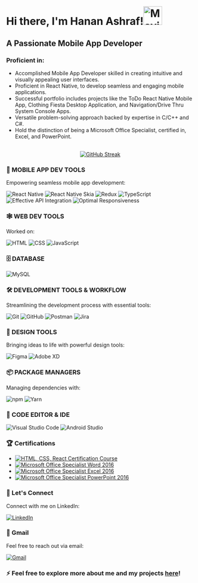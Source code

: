 <!-- Header Section -->
<h1>Hi there, I'm Hanan Ashraf!<img src="https://media1.giphy.com/media/w1OBpBd7kJqHrJnJ13/giphy.gif?cid=6c09b9529olmdz1gpr4h0gwqin86ppj4xvjq654k9tyur6z8&ep=v1_stickers_related&rid=giphy.gif&ct=s" alt="Moving Hand" width="50" height="50">
</h1>
<h2>A Passionate Mobile App Developer</h2>

<!-- Skills Section -->
<div>
  <h3>Proficient in:</h3>
  <ul>
    <li>Accomplished Mobile App Developer skilled in creating intuitive and visually appealing user interfaces.</li>
    <li>Proficient in React Native, to develop seamless and engaging mobile applications.</li>
    <li>Successful portfolio includes projects like the ToDo React Native Mobile App, Clothing Fiesta Desktop Application, and Navigation/Drive Thru System Console Apps.</li>
    <li>Versatile problem-solving approach backed by expertise in C/C++ and C#.</li>
    <li>Hold the distinction of being a Microsoft Office Specialist, certified in, Excel, and PowerPoint.</li>
  </ul>
</div>

<!-- GitHub Streak and Contributions Section -->
<div style="width: 100%;" align="center">
  <br>
  <a href="https://github.com/Hanan-Ashraf">
    <img src="https://github-readme-streak-stats.herokuapp.com?user=Hanan-Ashraf&theme=blueberry-duo&layout=compact&exclude_days=sun" alt="GitHub Streak" />
  </a>
  <br>
</div>

<!-- Mobile Dev Tools Section -->
<div>
  <h3>📱 MOBILE APP DEV TOOLS</h3>
  <p>Empowering seamless mobile app development:</p>
  <p>
      <img src="https://img.shields.io/badge/React_Native-20232A?style=for-the-badge&logo=react&logoColor=61DAFB" alt="React Native" />
      <img src="https://img.shields.io/badge/React%20Native%20Skia-61DAFB?style=for-the-badge&logo=react&logoColor=black" alt="React Native Skia" />
      <img src="https://img.shields.io/badge/Redux-764ABC?style=for-the-badge&logo=redux&logoColor=white" alt="Redux" />
      <img src="https://img.shields.io/badge/TypeScript-007ACC?style=for-the-badge&logo=typescript&logoColor=white" alt="TypeScript" />
      <img src="https://img.shields.io/badge/Effective_API_Integration-43A047?style=for-the-badge" alt="Effective API Integration" />
      <img src="https://img.shields.io/badge/Optimal_Responsiveness-F7931E?style=for-the-badge" alt="Optimal Responsiveness" />
  </p>
</div>

<!-- Web Dev Tools Section -->
<div>
  <h3>🕸️ WEB DEV TOOLS</h3>
  <p>Worked on:</p>
  <p>
      <img src="https://img.shields.io/badge/HTML5-E34F26?style=for-the-badge&logo=html5&logoColor=white" alt="HTML" />
      <img src="https://img.shields.io/badge/CSS3-1572B6?style=for-the-badge&logo=css3&logoColor=white" alt="CSS" />
      <img src="https://img.shields.io/badge/JavaScript-F7DF1E?style=for-the-badge&logo=javascript&logoColor=black" alt="JavaScript" />
  </p>
</div>


<!-- Database Section -->
<div>
  <h3>🗄️ DATABASE</h3>
</div>

![MySQL](https://img.shields.io/badge/MySQL-4479A1?style=for-the-badge&logo=mysql&logoColor=white&width=20)

<!-- Development Tools Section -->
<div>
  <h3>🛠️ DEVELOPMENT TOOLS & WORKFLOW</h3>
  <p>Streamlining the development process with essential tools:</p>
  <p>
      <img src="https://img.shields.io/badge/Git-F05032?style=for-the-badge&logo=git&logoColor=white" alt="Git" />
      <img src="https://img.shields.io/badge/GitHub-181717?style=for-the-badge&logo=github&logoColor=white" alt="GitHub" />
      <img src="https://img.shields.io/badge/Postman-FF6C37?style=for-the-badge&logo=postman&logoColor=white" alt="Postman" />
      <img src="https://img.shields.io/badge/Jira-0052CC?style=for-the-badge&logo=jira&logoColor=white" alt="Jira" />
  </p>
</div>

<!-- Design Tools Section -->
<div>
  <h3>🎨 DESIGN TOOLS</h3>
  <p>Bringing ideas to life with powerful design tools:</p>
  <p>
      <img src="https://img.shields.io/badge/Figma-F24E1E?style=for-the-badge&logo=figma&logoColor=white" alt="Figma" />
      <img src="https://img.shields.io/badge/Adobe%20XD-FF61F6?style=for-the-badge&logo=adobe-xd&logoColor=white" alt="Adobe XD" />
  </p>
</div>

<!-- NPM and Yarn Section -->
<div>
  <h3>📦 PACKAGE MANAGERS</h3>
  <p>Managing dependencies with:</p>
  <p>
      <img src="https://img.shields.io/badge/npm-CB3837?style=for-the-badge&logo=npm&logoColor=white" alt="npm" />
      <img src="https://img.shields.io/badge/Yarn-2C8EBB?style=for-the-badge&logo=yarn&logoColor=white" alt="Yarn" />
  </p>
</div>

<!-- Code Editor Section -->

<div>
  <h3>📝 CODE EDITOR & IDE</h3>
  <p>
      <img src="https://img.shields.io/badge/Visual_Studio_Code-007ACC?style=for-the-badge&logo=visual-studio-code&logoColor=white" alt="Visual Studio Code" />
      <img src="https://img.shields.io/badge/Android_Studio-3DDC84?style=for-the-badge&logo=android-studio&logoColor=white" alt="Android Studio" />
  </p>
  </div>


<!-- Certifications Section -->
<div>
  <h3>🏆 Certifications</h3>
</div>

- [![HTML, CSS, React Certification Course](https://img.shields.io/badge/Udemy%20Certification%20for%20HTML%20CSS%20React%20Course-Purple?style=for-the-badge&logoWidth=40&color=5ed4f3)](https://www.ude.my/UC-9d60861d-4506-43aa-81cc-e7b8bbe949fe)
- [![Microsoft Office Specialist Word 2016](https://img.shields.io/badge/Microsoft%20Office%20Specialist%20Word%202016-Blue?style=for-the-badge&logoWidth=40&color=007bff)](https://www.credly.com/badges/eff5cda7-3543-42d2-82e8-d0f90d950615/public_url)
- [![Microsoft Office Specialist Excel 2016](https://img.shields.io/badge/Microsoft%20Office%20Specialist%20Excel%202016-Blue?style=for-the-badge&logoWidth=40&color=1f7043)](https://www.credly.com/badges/d1b7b378-a519-4551-b4f8-7a58c65c5b5a/public_url)
- [![Microsoft Office Specialist PowerPoint 2016](https://img.shields.io/badge/Microsoft%20Office%20Specialist%20PowerPoint%202016-Blue?style=for-the-badge&logoWidth=40&color=d04525)](https://www.credly.com/badges/1a588161-cefa-4bbd-a799-eb3084357575/public_url)


<!-- LinkedIn Section -->
<div>
  <h3>📎 Let's Connect</h3>
  <p>Connect with me on LinkedIn:</p>
  <a href="https://www.linkedin.com/in/hanan-ashraf-710ab7214">
    <img src="https://img.shields.io/badge/LinkedIn-0077B5?style=for-the-badge&logo=linkedin&logoColor=white" alt="LinkedIn" />
  </a>
</div>

<!-- Gmail Section -->
<div>
  <h3>📧 Gmail</h3>
  <p>Feel free to reach out via email:</p>
  <a href="mailto:hananashraf1011@gmail.com">
    <img src="https://img.shields.io/badge/Gmail-D14836?style=for-the-badge&logo=gmail&logoColor=white" alt="Gmail" />
  </a>
</div>


<!-- Footer Section -->
<div>
  <h3>⚡ Feel free to explore more about me and my projects <a href="https://github.com/Hanan-Ashraf">here</a>!</h3>
</div>

